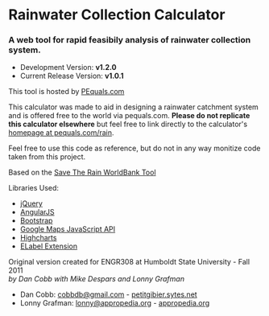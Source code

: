 # Rainwater Collection Calculator
### A web tool for rapid feasibily analysis of rainwater collection system.

* Development Version: **v1.2.0**
* Current Release Version: **v1.0.1**

This tool is hosted by [PEquals.com](pequals.com/rain)

This calculator was made to aid in designing a rainwater catchment system and is offered free to the world via pequals.com. **Please do not replicate this calculator elsewhere** but feel free to link directly to the calculator's [homepage at pequals.com/rain](www.pequals.com/rain).

Feel free to use this code as reference, but do not in any way monitize code taken from this project.

Based on the [Save The Rain WorldBank Tool](save-the-rain.com/world-bank)

Libraries Used:

* [jQuery](jquery.com)
* [AngularJS](http://angularjs.org/)
* [Bootstrap](http://twitter.github.io/bootstrap/)
* [Google Maps JavaScript API](code.google.com/apis/maps)
* [Highcharts](www.highcharts.com)
* [ELabel Extension](econym.org.uk/gmap/elabel.htm)

Original version created for ENGR308 at Humboldt State University - Fall 2011  
_by Dan Cobb with Mike Despars and Lonny Grafman_

* Dan Cobb: cobbdb@gmail.com - [petitgibier.sytes.net](petitgibier.sytes.net)
* Lonny Grafman: lonny@appropedia.org - [appropedia.org](www.appropedia.org)
